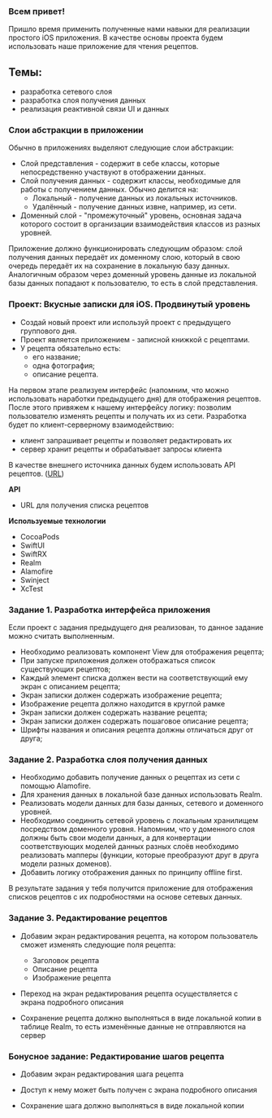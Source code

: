 ### Всем привет!

Пришло время применить полученные нами навыки для реализации простого iOS приложения.
В качестве основы проекта будем использовать наше приложение для чтения рецептов.

## Темы:
- разработка сетевого слоя
- разработка слоя получения данных
- реализация реактивной связи UI и данных 

### Слои абстракции в приложении

Обычно в приложениях выделяют следующие слои абстракции:
- Слой представления - содержит в себе классы, которые непосредственно участвуют в отображении данных.
- Слой получения данных - содержит классы, необходимые для работы с получением данных. Обычно делится на:
  - Локальный - получение данных из локальных источников.
  - Удалённый - получение данных извне, например, из сети.
- Доменный слой - "промежуточный" уровень, основная задача которого состоит в организации взаимодействия классов из разных уровней.

Приложение должно функционировать следующим образом: слой получения данных передаёт их доменному слою,
который в свою очередь передаёт их на сохранение в локальную базу данных.
Аналогичным образом через доменный уровень данные из локальной базы данных попадают к пользователю, то есть
в слой представления.

### Проект: Вкусные записки для iOS. Продвинутый уровень
- Создай новый проект или используй проект с предыдущего группового дня.
- Проект является приложением - записной книжкой с рецептами.
- У рецепта обязательно есть:
  - его название;
  - одна фотография;
  - описание рецепта.

На первом этапе реализуем интерфейс (напомним, что можно использовать наработки предыдущего дня) для отображения рецептов.
После этого привяжем к нашему интерфейсу логику: позволим пользователю изменять рецепты и получать их из сети. 
Разработка будет по клиент-серверному взаимодействию:
- клиент запрашивает рецепты и позволяет редактировать их
- сервер хранит рецепты и обрабатывает запросы клиента

В качестве внешнего источника данных будем использовать API рецептов. ([URL](https://github.com/public-apis/public-apis#food--drink))

**API**
- URL для получения списка рецептов

**Используемые технологии**
- CocoaPods
- SwiftUI
- SwiftRX
- Realm
- Alamofire
- Swinject
- XcTest

### Задание 1. Разработка интерфейса приложения

Если проект с задания предыдущего дня реализован, то данное задание можно считать выполненным.

- Необходимо реализовать компонент View для отображения рецепта;
- При запуске приложения должен отображаться список существующих рецептов;
- Каждый элемент списка должен вести на соответствующий ему экран с описанием рецепта;
- Экран записки должен содержать изображение рецепта; 
- Изображение рецепта должно находится в круглой рамке 
- Экран записки должен содержать название рецепта; 
- Экран записки должен содержать пошаговое описание рецепта; 
- Шрифты названия и описания рецепта должны отличаться друг от друга;

### Задание 2. Разработка слоя получения данных

- Необходимо добавить получение данных о рецептах из сети с помощью Alamofire.
- Для хранения данных в локальной базе данных использовать Realm.
- Реализовать модели данных для базы данных, сетевого и доменного уровней.
- Необходимо соединить сетевой уровень с локальным хранилищем посредством доменного уровня. Напомним, что 
у доменного слоя должны быть свои модели данных, а для конвертации соответствующих моделей данных разных слоёв 
необходимо реализовать мапперы (функции, которые преобразуют друг в друга модели разных доменов).
- Добавить логику отображения данных по принципу offline first.

В результате задания у тебя получится приложение для отображения списков рецептов с их подробностями
на основе сетевых данных.

### Задание 3. Редактирование рецептов

- Добавим экран редактирования рецепта, на котором пользователь сможет изменять следующие поля рецепта:
  - Заголовок рецепта
  - Описание рецепта
  - Изображение рецепта

- Переход на экран редактирования рецепта осуществляется с экрана подробного описания

- Сохранение рецепта должно выполняться в виде локальной копии в таблице Realm, то есть изменённые данные не отправляются на сервер

### Бонусное задание: Редактирование шагов рецепта

- Добавим экран редактирования шага рецепта

- Доступ к нему может быть получен с экрана подробного описания

- Сохранение шага должно выполняться в виде локальной копии
